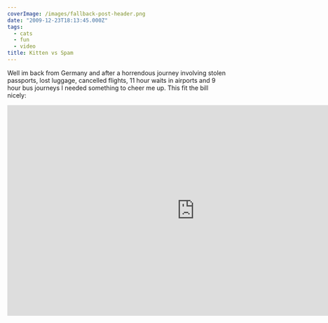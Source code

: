 ```yaml
---
coverImage: /images/fallback-post-header.png
date: "2009-12-23T18:13:45.000Z"
tags:
  - cats
  - fun
  - video
title: Kitten vs Spam
---
```


Well im back from Germany and after a horrendous journey involving stolen passports, lost luggage, cancelled flights, 11 hour waits in airports and 9 hour bus journeys I needed something to cheer me up. This fit the bill nicely:

<!-- more -->

<iframe width="853" height="480" src="https://www.youtube.com/embed/5InW89_vnHQ" frameborder="0" allow="accelerometer; autoplay; clipboard-write; encrypted-media; gyroscope; picture-in-picture"  allowfullscreen></iframe>
